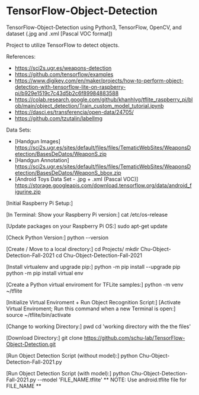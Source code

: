 # TensorFlow-Object-Detection
TensorFlow-Object-Detection using Python3, TensorFlow, OpenCV, and dataset (.jpg and .xml [Pascal VOC format])

Project to utilize TensorFlow to detect objects. 

References: 
* https://sci2s.ugr.es/weapons-detection
* https://github.com/tensorflow/examples
* https://www.digikey.com/en/maker/projects/how-to-perform-object-detection-with-tensorflow-lite-on-raspberry-pi/b929e1519c7c43d5b2c6f89984883588
* https://colab.research.google.com/github/khanhlvg/tflite_raspberry_pi/blob/main/object_detection/Train_custom_model_tutorial.ipynb
* https://dasci.es/transferencia/open-data/24705/
* https://github.com/tzutalin/labelImg

Data Sets:
* [Handgun Images] https://sci2s.ugr.es/sites/default/files/files/TematicWebSites/WeaponsDetection/BasesDeDatos/WeaponS.zip
* [Handgun Annotation] https://sci2s.ugr.es/sites/default/files/files/TematicWebSites/WeaponsDetection/BasesDeDatos/WeaponS_bbox.zip
* [Android Toys Data Set - .jpg + .xml (Pascal VOC)] https://storage.googleapis.com/download.tensorflow.org/data/android_figurine.zip


[Initial Raspberry Pi Setup:]

[In Terminal: Show your Raspberry Pi version:]
cat /etc/os-release

[Update packages on your Raspberry Pi OS:]
sudo apt-get update

[Check Python Version:]
python --version

[Create / Move to a local directory:]
cd Projects/
mkdir Chu-Object-Detection-Fall-2021
cd Chu-Object-Detection-Fall-2021

[Install virtualenv and upgrade pip:]
python -m pip install --upgrade pip
python -m pip install virtual env

[Create a Python virtual enviroment for TFLite samples:]
python -m venv ~/tflite


[Initialize Virtual Enviroment + Run Object Recognition Script:]
[Activate Virtual Enviroment; Run this command when a new Terminal is open:]
source ~/tflite/bin/activate

[Change to working Directory:]
pwd
cd 'working directory with the the files'

[Download Directory:]
git clone https://github.com/schu-lab/TensorFlow-Object-Detection.git

[Run Object Detection Script (without model):]
python Chu-Object-Detection-Fall-2021.py

[Run Object Detection Script (with model):]
python Chu-Object-Detection-Fall-2021.py --model 'FILE_NAME.tflite'
** NOTE: Use android.tflite file for FILE_NAME **
